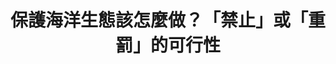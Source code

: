 ---
id: "8"
lang: zh-tw
publish: "TRUE"
description: 「禁止魚翅買賣！重罰『割鰭棄身』！禁止買賣停止殺害！ 」連署案
selected: "FALSE"
blog_selected: "FALSE"
thumbnail: https://cm.pdis.tw/images/post/16RsGKcLQuGsJjJKygQzV9_uqX055bEdl.jpg
title: 保護海洋生態該怎麼做？「禁止」或「重罰」的可行性
introduction:
  content: >-
    為什麼許多人都反對買賣魚翅呢？

    主要有兩個原因。其一是健康因素，成年鯊魚體內往往累積了不少鉛丶砷丶汞等有毒重金屬，吃魚翅就會把這些重金屬吃下肚，對身體造成傷害。其二則是此種行為會危害海洋生態，被割下魚鰭的鯊魚失去了生存能力，若只留下高市價的魚翅冷凍，將鯊魚身丟回海中任其死亡，會破壞整個海洋食物鏈，亦造成多種鯊魚瀕臨絕種危機。

    這次的民眾提案，協作會議上邀請了各政府單位與相關人士一起來討論，會議結束後也達成了一些共識，除了要確實執行鯊魚相關法規，在相關消費上標示所含鯊魚物種外，也將禁捕的鯊魚物種比照大西洋的統一標準。針對捕鯊漁民，政府會輔導其轉型潛水觀光產業，並全面禁止使用鯊魚繩，期望能透過相關制度的落實與改善來保護海洋。
color: blue
join:
  type: 提
  title: 禁止魚翅買賣！重罰『割鰭棄身』！禁止買賣停止殺害！
  link: https://join.gov.tw/idea/detail/700c965d-79da-4df2-954e-3d7a67133c0d
  image: https://cm.pdis.tw/images/post/1dtt0dOK1qcfuqy4fvPyMw7zKi8FHKO5k.jpg
layout: post
departments:
  - 農委會
embed:
  agenda_book:
    links:
      - "-"
  mind_map:
    links:
      - https://miro.com/app/live-embed/o9J_k0BAFno=/?moveToViewport=-6342,-1567,4942,4751&embedAutoplay=true
  ministry_slide:
    links:
      - https://issuu.com/pdis.tw/docs/_1060525.pptx
  host_slide:
    links:
      - "-"
  live:
    links:
      - https://youtu.be/jry1EOAe3Mw
  transcript:
    links:
      - https://sayit.pdis.nat.gov.tw/2017-05-26-%E9%96%8B%E6%94%BE%E6%94%BF%E5%BA%9C%E8%81%AF%E7%B5%A1%E4%BA%BA%E7%AC%AC%E5%85%AB%E6%AC%A1%E5%8D%94%E4%BD%9C%E6%9C%83%E8%AD%B0
---